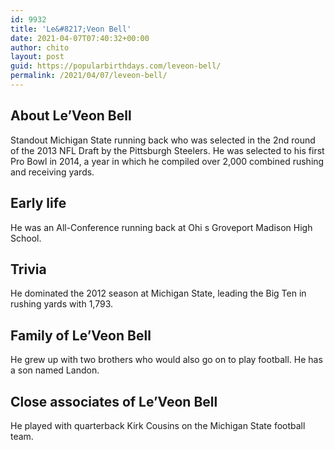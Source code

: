 ```yaml
---
id: 9932
title: 'Le&#8217;Veon Bell'
date: 2021-04-07T07:40:32+00:00
author: chito
layout: post
guid: https://popularbirthdays.com/leveon-bell/
permalink: /2021/04/07/leveon-bell/
---
```

<!--Content-->


          
          
## About Le&#8217;Veon Bell



  Standout Michigan State running back who was selected in the 2nd round of the 2013 NFL Draft by the Pittsburgh Steelers. He was selected to his first Pro Bowl in 2014, a year in which he compiled over 2,000 combined rushing and receiving yards. 

                
                
## Early life



  He was an All-Conference running back at Ohi s Groveport Madison High School.

                
                
## Trivia



  He dominated the 2012 season at Michigan State, leading the Big Ten in rushing yards with 1,793.

                
                
## Family of Le&#8217;Veon Bell



  He grew up with two brothers who would also go on to play football. He has a son named Landon.

                
                
## Close associates of Le&#8217;Veon Bell



  He played with quarterback Kirk Cousins on the Michigan State football team.

          
          